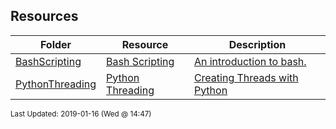 ## Resources
| Folder | Resource | Description|
 | ------------|------------|------------|
 | [BashScripting](https://github.com/rugbyprof/5143-Operating-Systems/tree/master/Resources/BashScripting) | [ Bash Scripting ](https://github.com/rugbyprof/5143-Operating-Systems/tree/master/Resources/BashScripting) | [ An introduction to bash.](https://github.com/rugbyprof/5143-Operating-Systems/tree/master/Resources/BashScripting) | [BashScripting](https://github.com/rugbyprof/5143-Operating-Systems/tree/master/Resources/BashScripting) | [ Introduction](https://github.com/rugbyprof/5143-Operating-Systems/tree/master/Resources/BashScripting) | [BashScripting](https://github.com/rugbyprof/5143-Operating-Systems/tree/master/Resources/BashScripting) | [ How do you run a script?](https://github.com/rugbyprof/5143-Operating-Systems/tree/master/Resources/BashScripting) | [BashScripting](https://github.com/rugbyprof/5143-Operating-Systems/tree/master/Resources/BashScripting) | [~$ chmod 755 myscript.sh  Sets executable for Owner, Group, and All (as well as readable by all and writable by the owner)](https://github.com/rugbyprof/5143-Operating-Systems/tree/master/Resources/BashScripting) | [BashScripting](https://github.com/rugbyprof/5143-Operating-Systems/tree/master/Resources/BashScripting) | [~$ chmod u+x myscript.sh  Sets executable for owner](https://github.com/rugbyprof/5143-Operating-Systems/tree/master/Resources/BashScripting) | [BashScripting](https://github.com/rugbyprof/5143-Operating-Systems/tree/master/Resources/BashScripting) | [~$ chmod a+x myscript.sh  Sets executable for all](https://github.com/rugbyprof/5143-Operating-Systems/tree/master/Resources/BashScripting) | [BashScripting](https://github.com/rugbyprof/5143-Operating-Systems/tree/master/Resources/BashScripting) | [ Output: ./myscript.sh: Permission denied](https://github.com/rugbyprof/5143-Operating-Systems/tree/master/Resources/BashScripting) | [BashScripting](https://github.com/rugbyprof/5143-Operating-Systems/tree/master/Resources/BashScripting) | [Output: ](https://github.com/rugbyprof/5143-Operating-Systems/tree/master/Resources/BashScripting) | [rw](https://github.com/rugbyprof/5143-Operating-Systems/tree/master/Resources/BashScripting) | [r](https://github.com/rugbyprof/5143-Operating-Systems/tree/master/Resources/BashScripting) | [](https://github.com/rugbyprof/5143-Operating-Systems/tree/master/Resources/BashScripting) | [r](https://github.com/rugbyprof/5143-Operating-Systems/tree/master/Resources/BashScripting) | [](https://github.com/rugbyprof/5143-Operating-Systems/tree/master/Resources/BashScripting) | [ 18 owner group 4096 Feb 17 09:12 myscript.sh](https://github.com/rugbyprof/5143-Operating-Systems/tree/master/Resources/BashScripting) | [BashScripting](https://github.com/rugbyprof/5143-Operating-Systems/tree/master/Resources/BashScripting) | [ Output: ](https://github.com/rugbyprof/5143-Operating-Systems/tree/master/Resources/BashScripting) | [rwxr](https://github.com/rugbyprof/5143-Operating-Systems/tree/master/Resources/BashScripting) | [xr](https://github.com/rugbyprof/5143-Operating-Systems/tree/master/Resources/BashScripting) | [x 18 owner group 4096 Feb 17 09:12 myscript.sh](https://github.com/rugbyprof/5143-Operating-Systems/tree/master/Resources/BashScripting) | [BashScripting](https://github.com/rugbyprof/5143-Operating-Systems/tree/master/Resources/BashScripting) | [ Output: Hello World!](https://github.com/rugbyprof/5143-Operating-Systems/tree/master/Resources/BashScripting) | [BashScripting](https://github.com/rugbyprof/5143-Operating-Systems/tree/master/Resources/BashScripting) | [ Example myscript.sh](https://github.com/rugbyprof/5143-Operating-Systems/tree/master/Resources/BashScripting) | [BashScripting](https://github.com/rugbyprof/5143-Operating-Systems/tree/master/Resources/BashScripting) | [!/bin/bash](https://github.com/rugbyprof/5143-Operating-Systems/tree/master/Resources/BashScripting) | [BashScripting](https://github.com/rugbyprof/5143-Operating-Systems/tree/master/Resources/BashScripting) | [ A sample Bash script](https://github.com/rugbyprof/5143-Operating-Systems/tree/master/Resources/BashScripting) | [BashScripting](https://github.com/rugbyprof/5143-Operating-Systems/tree/master/Resources/BashScripting) | [](https://github.com/rugbyprof/5143-Operating-Systems/tree/master/Resources/BashScripting) | [ **Line 2** ](https://github.com/rugbyprof/5143-Operating-Systems/tree/master/Resources/BashScripting) | [ This is a comment. Anything after  is not executed. It is for our reference only.](https://github.com/rugbyprof/5143-Operating-Systems/tree/master/Resources/BashScripting) | [BashScripting](https://github.com/rugbyprof/5143-Operating-Systems/tree/master/Resources/BashScripting) | [ Why the ./](https://github.com/rugbyprof/5143-Operating-Systems/tree/master/Resources/BashScripting) | [BashScripting](https://github.com/rugbyprof/5143-Operating-Systems/tree/master/Resources/BashScripting) | [ The Shebang (!)](https://github.com/rugbyprof/5143-Operating-Systems/tree/master/Resources/BashScripting) | [BashScripting](https://github.com/rugbyprof/5143-Operating-Systems/tree/master/Resources/BashScripting) | [**\!/bin/bash**](https://github.com/rugbyprof/5143-Operating-Systems/tree/master/Resources/BashScripting) | [BashScripting](https://github.com/rugbyprof/5143-Operating-Systems/tree/master/Resources/BashScripting) | [This is the first line of the script above. The hash exclamation mark ( ! ) character sequence is referred to as the Shebang. Following it is the path to the interpreter (or program) that should be used to run (or interpret) the rest of the lines in the text file. (For Bash scripts it will be the path to Bash, but there are many other types of scripts and they each have their own interpreter.)](https://github.com/rugbyprof/5143-Operating-Systems/tree/master/Resources/BashScripting) | [BashScripting](https://github.com/rugbyprof/5143-Operating-Systems/tree/master/Resources/BashScripting) | [Formatting is important here. The shebang must be on the very first line of the file (line 2 won't do, even if the first line is blank). There must also be no spaces before the `` or between the `!` and the path to the interpreter.](https://github.com/rugbyprof/5143-Operating-Systems/tree/master/Resources/BashScripting) | [BashScripting](https://github.com/rugbyprof/5143-Operating-Systems/tree/master/Resources/BashScripting) | [ Formatting](https://github.com/rugbyprof/5143-Operating-Systems/tree/master/Resources/BashScripting) | [BashScripting](https://github.com/rugbyprof/5143-Operating-Systems/tree/master/Resources/BashScripting) | [ Bash Scripting: Variables](https://github.com/rugbyprof/5143-Operating-Systems/tree/master/Resources/BashScripting) | [BashScripting](https://github.com/rugbyprof/5143-Operating-Systems/tree/master/Resources/BashScripting) | [ Introduction](https://github.com/rugbyprof/5143-Operating-Systems/tree/master/Resources/BashScripting) | [BashScripting](https://github.com/rugbyprof/5143-Operating-Systems/tree/master/Resources/BashScripting) | [ Command line arguments](https://github.com/rugbyprof/5143-Operating-Systems/tree/master/Resources/BashScripting) | [BashScripting](https://github.com/rugbyprof/5143-Operating-Systems/tree/master/Resources/BashScripting) | [!/bin/bash](https://github.com/rugbyprof/5143-Operating-Systems/tree/master/Resources/BashScripting) | [BashScripting](https://github.com/rugbyprof/5143-Operating-Systems/tree/master/Resources/BashScripting) | [ A simple copy script](https://github.com/rugbyprof/5143-Operating-Systems/tree/master/Resources/BashScripting) | [BashScripting](https://github.com/rugbyprof/5143-Operating-Systems/tree/master/Resources/BashScripting) | [ Let's verify the copy worked](https://github.com/rugbyprof/5143-Operating-Systems/tree/master/Resources/BashScripting) | [BashScripting](https://github.com/rugbyprof/5143-Operating-Systems/tree/master/Resources/BashScripting) | [ Other Special Variables](https://github.com/rugbyprof/5143-Operating-Systems/tree/master/Resources/BashScripting) | [BashScripting](https://github.com/rugbyprof/5143-Operating-Systems/tree/master/Resources/BashScripting) | [|**$** | How many arguments were passed to the Bash script. |](https://github.com/rugbyprof/5143-Operating-Systems/tree/master/Resources/BashScripting) | [BashScripting](https://github.com/rugbyprof/5143-Operating-Systems/tree/master/Resources/BashScripting) | [ Setting Our Own Variables](https://github.com/rugbyprof/5143-Operating-Systems/tree/master/Resources/BashScripting) | [BashScripting](https://github.com/rugbyprof/5143-Operating-Systems/tree/master/Resources/BashScripting) | [!/bin/bash](https://github.com/rugbyprof/5143-Operating-Systems/tree/master/Resources/BashScripting) | [BashScripting](https://github.com/rugbyprof/5143-Operating-Systems/tree/master/Resources/BashScripting) | [ A simple variable example](https://github.com/rugbyprof/5143-Operating-Systems/tree/master/Resources/BashScripting) | [BashScripting](https://github.com/rugbyprof/5143-Operating-Systems/tree/master/Resources/BashScripting) | [cmd1](https://github.com/rugbyprof/5143-Operating-Systems/tree/master/Resources/BashScripting) | [BashScripting](https://github.com/rugbyprof/5143-Operating-Systems/tree/master/Resources/BashScripting) | [ Quotes](https://github.com/rugbyprof/5143-Operating-Systems/tree/master/Resources/BashScripting) | [BashScripting](https://github.com/rugbyprof/5143-Operating-Systems/tree/master/Resources/BashScripting) | [ Command Substitution](https://github.com/rugbyprof/5143-Operating-Systems/tree/master/Resources/BashScripting) | [BashScripting](https://github.com/rugbyprof/5143-Operating-Systems/tree/master/Resources/BashScripting) | [ Exporting Variables](https://github.com/rugbyprof/5143-Operating-Systems/tree/master/Resources/BashScripting) | [BashScripting](https://github.com/rugbyprof/5143-Operating-Systems/tree/master/Resources/BashScripting) | [!/bin/bash](https://github.com/rugbyprof/5143-Operating-Systems/tree/master/Resources/BashScripting) | [BashScripting](https://github.com/rugbyprof/5143-Operating-Systems/tree/master/Resources/BashScripting) | [ demonstrate variable scope 1.](https://github.com/rugbyprof/5143-Operating-Systems/tree/master/Resources/BashScripting) | [BashScripting](https://github.com/rugbyprof/5143-Operating-Systems/tree/master/Resources/BashScripting) | [ Let's verify their current value](https://github.com/rugbyprof/5143-Operating-Systems/tree/master/Resources/BashScripting) | [BashScripting](https://github.com/rugbyprof/5143-Operating-Systems/tree/master/Resources/BashScripting) | [ Let's see what they are now](https://github.com/rugbyprof/5143-Operating-Systems/tree/master/Resources/BashScripting) | [BashScripting](https://github.com/rugbyprof/5143-Operating-Systems/tree/master/Resources/BashScripting) | [!/bin/bash](https://github.com/rugbyprof/5143-Operating-Systems/tree/master/Resources/BashScripting) | [BashScripting](https://github.com/rugbyprof/5143-Operating-Systems/tree/master/Resources/BashScripting) | [ demonstrate variable scope 2](https://github.com/rugbyprof/5143-Operating-Systems/tree/master/Resources/BashScripting) | [BashScripting](https://github.com/rugbyprof/5143-Operating-Systems/tree/master/Resources/BashScripting) | [ Let's verify their current value](https://github.com/rugbyprof/5143-Operating-Systems/tree/master/Resources/BashScripting) | [BashScripting](https://github.com/rugbyprof/5143-Operating-Systems/tree/master/Resources/BashScripting) | [ Let's change their values](https://github.com/rugbyprof/5143-Operating-Systems/tree/master/Resources/BashScripting) | [BashScripting](https://github.com/rugbyprof/5143-Operating-Systems/tree/master/Resources/BashScripting) | [ Summary](https://github.com/rugbyprof/5143-Operating-Systems/tree/master/Resources/BashScripting) | [BashScripting](https://github.com/rugbyprof/5143-Operating-Systems/tree/master/Resources/BashScripting) | [ Bash Scripting: Input](https://github.com/rugbyprof/5143-Operating-Systems/tree/master/Resources/BashScripting) | [BashScripting](https://github.com/rugbyprof/5143-Operating-Systems/tree/master/Resources/BashScripting) | [ Introduction](https://github.com/rugbyprof/5143-Operating-Systems/tree/master/Resources/BashScripting) | [BashScripting](https://github.com/rugbyprof/5143-Operating-Systems/tree/master/Resources/BashScripting) | [ Ask the User for Input](https://github.com/rugbyprof/5143-Operating-Systems/tree/master/Resources/BashScripting) | [BashScripting](https://github.com/rugbyprof/5143-Operating-Systems/tree/master/Resources/BashScripting) | [!/bin/bash](https://github.com/rugbyprof/5143-Operating-Systems/tree/master/Resources/BashScripting) | [BashScripting](https://github.com/rugbyprof/5143-Operating-Systems/tree/master/Resources/BashScripting) | [ Ask the user for their name](https://github.com/rugbyprof/5143-Operating-Systems/tree/master/Resources/BashScripting) | [BashScripting](https://github.com/rugbyprof/5143-Operating-Systems/tree/master/Resources/BashScripting) | [ More with Read](https://github.com/rugbyprof/5143-Operating-Systems/tree/master/Resources/BashScripting) | [BashScripting](https://github.com/rugbyprof/5143-Operating-Systems/tree/master/Resources/BashScripting) | [!/bin/bash](https://github.com/rugbyprof/5143-Operating-Systems/tree/master/Resources/BashScripting) | [BashScripting](https://github.com/rugbyprof/5143-Operating-Systems/tree/master/Resources/BashScripting) | [ Ask the user for login details](https://github.com/rugbyprof/5143-Operating-Systems/tree/master/Resources/BashScripting) | [BashScripting](https://github.com/rugbyprof/5143-Operating-Systems/tree/master/Resources/BashScripting) | [ More variables](https://github.com/rugbyprof/5143-Operating-Systems/tree/master/Resources/BashScripting) | [BashScripting](https://github.com/rugbyprof/5143-Operating-Systems/tree/master/Resources/BashScripting) | [!/bin/bash](https://github.com/rugbyprof/5143-Operating-Systems/tree/master/Resources/BashScripting) | [BashScripting](https://github.com/rugbyprof/5143-Operating-Systems/tree/master/Resources/BashScripting) | [ Demonstrate how read actually works](https://github.com/rugbyprof/5143-Operating-Systems/tree/master/Resources/BashScripting) | [BashScripting](https://github.com/rugbyprof/5143-Operating-Systems/tree/master/Resources/BashScripting) | [ Reading from STDIN](https://github.com/rugbyprof/5143-Operating-Systems/tree/master/Resources/BashScripting) | [BashScripting](https://github.com/rugbyprof/5143-Operating-Systems/tree/master/Resources/BashScripting) | [!/bin/bash](https://github.com/rugbyprof/5143-Operating-Systems/tree/master/Resources/BashScripting) | [BashScripting](https://github.com/rugbyprof/5143-Operating-Systems/tree/master/Resources/BashScripting) | [ A basic summary of my sales report](https://github.com/rugbyprof/5143-Operating-Systems/tree/master/Resources/BashScripting) | [BashScripting](https://github.com/rugbyprof/5143-Operating-Systems/tree/master/Resources/BashScripting) | [ So which should I use?](https://github.com/rugbyprof/5143-Operating-Systems/tree/master/Resources/BashScripting) | [BashScripting](https://github.com/rugbyprof/5143-Operating-Systems/tree/master/Resources/BashScripting) | [ Summary](https://github.com/rugbyprof/5143-Operating-Systems/tree/master/Resources/BashScripting) | [BashScripting](https://github.com/rugbyprof/5143-Operating-Systems/tree/master/Resources/BashScripting) | [ Bash Scripting: Arithmetic](https://github.com/rugbyprof/5143-Operating-Systems/tree/master/Resources/BashScripting) | [BashScripting](https://github.com/rugbyprof/5143-Operating-Systems/tree/master/Resources/BashScripting) | [ Introduction](https://github.com/rugbyprof/5143-Operating-Systems/tree/master/Resources/BashScripting) | [BashScripting](https://github.com/rugbyprof/5143-Operating-Systems/tree/master/Resources/BashScripting) | [ Let](https://github.com/rugbyprof/5143-Operating-Systems/tree/master/Resources/BashScripting) | [BashScripting](https://github.com/rugbyprof/5143-Operating-Systems/tree/master/Resources/BashScripting) | [!/bin/bash](https://github.com/rugbyprof/5143-Operating-Systems/tree/master/Resources/BashScripting) | [BashScripting](https://github.com/rugbyprof/5143-Operating-Systems/tree/master/Resources/BashScripting) | [ Basic arithmetic using let](https://github.com/rugbyprof/5143-Operating-Systems/tree/master/Resources/BashScripting) | [BashScripting](https://github.com/rugbyprof/5143-Operating-Systems/tree/master/Resources/BashScripting) | [echo $a  9](https://github.com/rugbyprof/5143-Operating-Systems/tree/master/Resources/BashScripting) | [BashScripting](https://github.com/rugbyprof/5143-Operating-Systems/tree/master/Resources/BashScripting) | [echo $a  9](https://github.com/rugbyprof/5143-Operating-Systems/tree/master/Resources/BashScripting) | [BashScripting](https://github.com/rugbyprof/5143-Operating-Systems/tree/master/Resources/BashScripting) | [echo $a  10](https://github.com/rugbyprof/5143-Operating-Systems/tree/master/Resources/BashScripting) | [BashScripting](https://github.com/rugbyprof/5143-Operating-Systems/tree/master/Resources/BashScripting) | [echo $a  20](https://github.com/rugbyprof/5143-Operating-Systems/tree/master/Resources/BashScripting) | [BashScripting](https://github.com/rugbyprof/5143-Operating-Systems/tree/master/Resources/BashScripting) | [echo $a  30 + first command line argument](https://github.com/rugbyprof/5143-Operating-Systems/tree/master/Resources/BashScripting) | [BashScripting](https://github.com/rugbyprof/5143-Operating-Systems/tree/master/Resources/BashScripting) | [ Expr](https://github.com/rugbyprof/5143-Operating-Systems/tree/master/Resources/BashScripting) | [BashScripting](https://github.com/rugbyprof/5143-Operating-Systems/tree/master/Resources/BashScripting) | [!/bin/bash](https://github.com/rugbyprof/5143-Operating-Systems/tree/master/Resources/BashScripting) | [BashScripting](https://github.com/rugbyprof/5143-Operating-Systems/tree/master/Resources/BashScripting) | [ Basic arithmetic using expr](https://github.com/rugbyprof/5143-Operating-Systems/tree/master/Resources/BashScripting) | [BashScripting](https://github.com/rugbyprof/5143-Operating-Systems/tree/master/Resources/BashScripting) | [echo $a  7](https://github.com/rugbyprof/5143-Operating-Systems/tree/master/Resources/BashScripting) | [BashScripting](https://github.com/rugbyprof/5143-Operating-Systems/tree/master/Resources/BashScripting) | [ Double Parentheses](https://github.com/rugbyprof/5143-Operating-Systems/tree/master/Resources/BashScripting) | [BashScripting](https://github.com/rugbyprof/5143-Operating-Systems/tree/master/Resources/BashScripting) | [!/bin/bash](https://github.com/rugbyprof/5143-Operating-Systems/tree/master/Resources/BashScripting) | [BashScripting](https://github.com/rugbyprof/5143-Operating-Systems/tree/master/Resources/BashScripting) | [ Basic arithmetic using double parentheses](https://github.com/rugbyprof/5143-Operating-Systems/tree/master/Resources/BashScripting) | [BashScripting](https://github.com/rugbyprof/5143-Operating-Systems/tree/master/Resources/BashScripting) | [echo $a  9](https://github.com/rugbyprof/5143-Operating-Systems/tree/master/Resources/BashScripting) | [BashScripting](https://github.com/rugbyprof/5143-Operating-Systems/tree/master/Resources/BashScripting) | [echo $a  8](https://github.com/rugbyprof/5143-Operating-Systems/tree/master/Resources/BashScripting) | [BashScripting](https://github.com/rugbyprof/5143-Operating-Systems/tree/master/Resources/BashScripting) | [echo $b  11](https://github.com/rugbyprof/5143-Operating-Systems/tree/master/Resources/BashScripting) | [BashScripting](https://github.com/rugbyprof/5143-Operating-Systems/tree/master/Resources/BashScripting) | [echo $b  12](https://github.com/rugbyprof/5143-Operating-Systems/tree/master/Resources/BashScripting) | [BashScripting](https://github.com/rugbyprof/5143-Operating-Systems/tree/master/Resources/BashScripting) | [echo $b  13](https://github.com/rugbyprof/5143-Operating-Systems/tree/master/Resources/BashScripting) | [BashScripting](https://github.com/rugbyprof/5143-Operating-Systems/tree/master/Resources/BashScripting) | [echo $b  16](https://github.com/rugbyprof/5143-Operating-Systems/tree/master/Resources/BashScripting) | [BashScripting](https://github.com/rugbyprof/5143-Operating-Systems/tree/master/Resources/BashScripting) | [echo $a  20](https://github.com/rugbyprof/5143-Operating-Systems/tree/master/Resources/BashScripting) | [BashScripting](https://github.com/rugbyprof/5143-Operating-Systems/tree/master/Resources/BashScripting) | [ Length of a Variable](https://github.com/rugbyprof/5143-Operating-Systems/tree/master/Resources/BashScripting) | [BashScripting](https://github.com/rugbyprof/5143-Operating-Systems/tree/master/Resources/BashScripting) | [](https://github.com/rugbyprof/5143-Operating-Systems/tree/master/Resources/BashScripting) | [ `${variable}`](https://github.com/rugbyprof/5143-Operating-Systems/tree/master/Resources/BashScripting) | [BashScripting](https://github.com/rugbyprof/5143-Operating-Systems/tree/master/Resources/BashScripting) | [!/bin/bash](https://github.com/rugbyprof/5143-Operating-Systems/tree/master/Resources/BashScripting) | [BashScripting](https://github.com/rugbyprof/5143-Operating-Systems/tree/master/Resources/BashScripting) | [ Show the length of a variable.](https://github.com/rugbyprof/5143-Operating-Systems/tree/master/Resources/BashScripting) | [BashScripting](https://github.com/rugbyprof/5143-Operating-Systems/tree/master/Resources/BashScripting) | [echo ${a}  11](https://github.com/rugbyprof/5143-Operating-Systems/tree/master/Resources/BashScripting) | [BashScripting](https://github.com/rugbyprof/5143-Operating-Systems/tree/master/Resources/BashScripting) | [echo ${b}  4](https://github.com/rugbyprof/5143-Operating-Systems/tree/master/Resources/BashScripting) | [BashScripting](https://github.com/rugbyprof/5143-Operating-Systems/tree/master/Resources/BashScripting) | [ Summary](https://github.com/rugbyprof/5143-Operating-Systems/tree/master/Resources/BashScripting) | [BashScripting](https://github.com/rugbyprof/5143-Operating-Systems/tree/master/Resources/BashScripting) | [](https://github.com/rugbyprof/5143-Operating-Systems/tree/master/Resources/BashScripting) | [ `${var}`: Return the length of the variable var.](https://github.com/rugbyprof/5143-Operating-Systems/tree/master/Resources/BashScripting) | [BashScripting](https://github.com/rugbyprof/5143-Operating-Systems/tree/master/Resources/BashScripting) | [ Bash Scripting: If Statements](https://github.com/rugbyprof/5143-Operating-Systems/tree/master/Resources/BashScripting) | [BashScripting](https://github.com/rugbyprof/5143-Operating-Systems/tree/master/Resources/BashScripting) | [ Introduction](https://github.com/rugbyprof/5143-Operating-Systems/tree/master/Resources/BashScripting) | [BashScripting](https://github.com/rugbyprof/5143-Operating-Systems/tree/master/Resources/BashScripting) | [ Basic If Statements](https://github.com/rugbyprof/5143-Operating-Systems/tree/master/Resources/BashScripting) | [BashScripting](https://github.com/rugbyprof/5143-Operating-Systems/tree/master/Resources/BashScripting) | [!/bin/bash](https://github.com/rugbyprof/5143-Operating-Systems/tree/master/Resources/BashScripting) | [BashScripting](https://github.com/rugbyprof/5143-Operating-Systems/tree/master/Resources/BashScripting) | [ Basic if statement](https://github.com/rugbyprof/5143-Operating-Systems/tree/master/Resources/BashScripting) | [BashScripting](https://github.com/rugbyprof/5143-Operating-Systems/tree/master/Resources/BashScripting) | [ Test](https://github.com/rugbyprof/5143-Operating-Systems/tree/master/Resources/BashScripting) | [BashScripting](https://github.com/rugbyprof/5143-Operating-Systems/tree/master/Resources/BashScripting) | [ Indenting](https://github.com/rugbyprof/5143-Operating-Systems/tree/master/Resources/BashScripting) | [BashScripting](https://github.com/rugbyprof/5143-Operating-Systems/tree/master/Resources/BashScripting) | [ Nested If statements](https://github.com/rugbyprof/5143-Operating-Systems/tree/master/Resources/BashScripting) | [BashScripting](https://github.com/rugbyprof/5143-Operating-Systems/tree/master/Resources/BashScripting) | [!/bin/bash](https://github.com/rugbyprof/5143-Operating-Systems/tree/master/Resources/BashScripting) | [BashScripting](https://github.com/rugbyprof/5143-Operating-Systems/tree/master/Resources/BashScripting) | [ Nested if statements](https://github.com/rugbyprof/5143-Operating-Systems/tree/master/Resources/BashScripting) | [BashScripting](https://github.com/rugbyprof/5143-Operating-Systems/tree/master/Resources/BashScripting) | [ If Else](https://github.com/rugbyprof/5143-Operating-Systems/tree/master/Resources/BashScripting) | [BashScripting](https://github.com/rugbyprof/5143-Operating-Systems/tree/master/Resources/BashScripting) | [!/bin/bash](https://github.com/rugbyprof/5143-Operating-Systems/tree/master/Resources/BashScripting) | [BashScripting](https://github.com/rugbyprof/5143-Operating-Systems/tree/master/Resources/BashScripting) | [ else example](https://github.com/rugbyprof/5143-Operating-Systems/tree/master/Resources/BashScripting) | [BashScripting](https://github.com/rugbyprof/5143-Operating-Systems/tree/master/Resources/BashScripting) | [if [ $ ](https://github.com/rugbyprof/5143-Operating-Systems/tree/master/Resources/BashScripting) | [eq 1 ]](https://github.com/rugbyprof/5143-Operating-Systems/tree/master/Resources/BashScripting) | [BashScripting](https://github.com/rugbyprof/5143-Operating-Systems/tree/master/Resources/BashScripting) | [ If Elif Else](https://github.com/rugbyprof/5143-Operating-Systems/tree/master/Resources/BashScripting) | [BashScripting](https://github.com/rugbyprof/5143-Operating-Systems/tree/master/Resources/BashScripting) | [!/bin/bash](https://github.com/rugbyprof/5143-Operating-Systems/tree/master/Resources/BashScripting) | [BashScripting](https://github.com/rugbyprof/5143-Operating-Systems/tree/master/Resources/BashScripting) | [ elif statements](https://github.com/rugbyprof/5143-Operating-Systems/tree/master/Resources/BashScripting) | [BashScripting](https://github.com/rugbyprof/5143-Operating-Systems/tree/master/Resources/BashScripting) | [ Boolean Operations](https://github.com/rugbyprof/5143-Operating-Systems/tree/master/Resources/BashScripting) | [BashScripting](https://github.com/rugbyprof/5143-Operating-Systems/tree/master/Resources/BashScripting) | [!/bin/bash](https://github.com/rugbyprof/5143-Operating-Systems/tree/master/Resources/BashScripting) | [BashScripting](https://github.com/rugbyprof/5143-Operating-Systems/tree/master/Resources/BashScripting) | [ and example](https://github.com/rugbyprof/5143-Operating-Systems/tree/master/Resources/BashScripting) | [BashScripting](https://github.com/rugbyprof/5143-Operating-Systems/tree/master/Resources/BashScripting) | [!/bin/bash](https://github.com/rugbyprof/5143-Operating-Systems/tree/master/Resources/BashScripting) | [BashScripting](https://github.com/rugbyprof/5143-Operating-Systems/tree/master/Resources/BashScripting) | [ or example](https://github.com/rugbyprof/5143-Operating-Systems/tree/master/Resources/BashScripting) | [BashScripting](https://github.com/rugbyprof/5143-Operating-Systems/tree/master/Resources/BashScripting) | [ Case Statements](https://github.com/rugbyprof/5143-Operating-Systems/tree/master/Resources/BashScripting) | [BashScripting](https://github.com/rugbyprof/5143-Operating-Systems/tree/master/Resources/BashScripting) | [!/bin/bash](https://github.com/rugbyprof/5143-Operating-Systems/tree/master/Resources/BashScripting) | [BashScripting](https://github.com/rugbyprof/5143-Operating-Systems/tree/master/Resources/BashScripting) | [ case example](https://github.com/rugbyprof/5143-Operating-Systems/tree/master/Resources/BashScripting) | [BashScripting](https://github.com/rugbyprof/5143-Operating-Systems/tree/master/Resources/BashScripting) | [!/bin/bash](https://github.com/rugbyprof/5143-Operating-Systems/tree/master/Resources/BashScripting) | [BashScripting](https://github.com/rugbyprof/5143-Operating-Systems/tree/master/Resources/BashScripting) | [ Print a message about disk useage.](https://github.com/rugbyprof/5143-Operating-Systems/tree/master/Resources/BashScripting) | [BashScripting](https://github.com/rugbyprof/5143-Operating-Systems/tree/master/Resources/BashScripting) | [ Summary](https://github.com/rugbyprof/5143-Operating-Systems/tree/master/Resources/BashScripting) | [BashScripting](https://github.com/rugbyprof/5143-Operating-Systems/tree/master/Resources/BashScripting) | [ Bash Scripting: Loops](https://github.com/rugbyprof/5143-Operating-Systems/tree/master/Resources/BashScripting) | [BashScripting](https://github.com/rugbyprof/5143-Operating-Systems/tree/master/Resources/BashScripting) | [ Introduction](https://github.com/rugbyprof/5143-Operating-Systems/tree/master/Resources/BashScripting) | [BashScripting](https://github.com/rugbyprof/5143-Operating-Systems/tree/master/Resources/BashScripting) | [ While Loops](https://github.com/rugbyprof/5143-Operating-Systems/tree/master/Resources/BashScripting) | [BashScripting](https://github.com/rugbyprof/5143-Operating-Systems/tree/master/Resources/BashScripting) | [!/bin/bash](https://github.com/rugbyprof/5143-Operating-Systems/tree/master/Resources/BashScripting) | [BashScripting](https://github.com/rugbyprof/5143-Operating-Systems/tree/master/Resources/BashScripting) | [ Basic while loop](https://github.com/rugbyprof/5143-Operating-Systems/tree/master/Resources/BashScripting) | [BashScripting](https://github.com/rugbyprof/5143-Operating-Systems/tree/master/Resources/BashScripting) | [ Until Loops](https://github.com/rugbyprof/5143-Operating-Systems/tree/master/Resources/BashScripting) | [BashScripting](https://github.com/rugbyprof/5143-Operating-Systems/tree/master/Resources/BashScripting) | [!/bin/bash](https://github.com/rugbyprof/5143-Operating-Systems/tree/master/Resources/BashScripting) | [BashScripting](https://github.com/rugbyprof/5143-Operating-Systems/tree/master/Resources/BashScripting) | [ Basic until loop](https://github.com/rugbyprof/5143-Operating-Systems/tree/master/Resources/BashScripting) | [BashScripting](https://github.com/rugbyprof/5143-Operating-Systems/tree/master/Resources/BashScripting) | [ For Loops](https://github.com/rugbyprof/5143-Operating-Systems/tree/master/Resources/BashScripting) | [BashScripting](https://github.com/rugbyprof/5143-Operating-Systems/tree/master/Resources/BashScripting) | [!/bin/bash](https://github.com/rugbyprof/5143-Operating-Systems/tree/master/Resources/BashScripting) | [BashScripting](https://github.com/rugbyprof/5143-Operating-Systems/tree/master/Resources/BashScripting) | [ Basic for loop](https://github.com/rugbyprof/5143-Operating-Systems/tree/master/Resources/BashScripting) | [BashScripting](https://github.com/rugbyprof/5143-Operating-Systems/tree/master/Resources/BashScripting) | [ Ranges](https://github.com/rugbyprof/5143-Operating-Systems/tree/master/Resources/BashScripting) | [BashScripting](https://github.com/rugbyprof/5143-Operating-Systems/tree/master/Resources/BashScripting) | [!/bin/bash](https://github.com/rugbyprof/5143-Operating-Systems/tree/master/Resources/BashScripting) | [BashScripting](https://github.com/rugbyprof/5143-Operating-Systems/tree/master/Resources/BashScripting) | [ Basic range in for loop](https://github.com/rugbyprof/5143-Operating-Systems/tree/master/Resources/BashScripting) | [BashScripting](https://github.com/rugbyprof/5143-Operating-Systems/tree/master/Resources/BashScripting) | [!/bin/bash](https://github.com/rugbyprof/5143-Operating-Systems/tree/master/Resources/BashScripting) | [BashScripting](https://github.com/rugbyprof/5143-Operating-Systems/tree/master/Resources/BashScripting) | [ Basic range with steps for loop](https://github.com/rugbyprof/5143-Operating-Systems/tree/master/Resources/BashScripting) | [BashScripting](https://github.com/rugbyprof/5143-Operating-Systems/tree/master/Resources/BashScripting) | [!/bin/bash](https://github.com/rugbyprof/5143-Operating-Systems/tree/master/Resources/BashScripting) | [BashScripting](https://github.com/rugbyprof/5143-Operating-Systems/tree/master/Resources/BashScripting) | [ Make a php copy of any html files](https://github.com/rugbyprof/5143-Operating-Systems/tree/master/Resources/BashScripting) | [BashScripting](https://github.com/rugbyprof/5143-Operating-Systems/tree/master/Resources/BashScripting) | [ Controlling Loops: Break and Continue](https://github.com/rugbyprof/5143-Operating-Systems/tree/master/Resources/BashScripting) | [BashScripting](https://github.com/rugbyprof/5143-Operating-Systems/tree/master/Resources/BashScripting) | [ Break](https://github.com/rugbyprof/5143-Operating-Systems/tree/master/Resources/BashScripting) | [BashScripting](https://github.com/rugbyprof/5143-Operating-Systems/tree/master/Resources/BashScripting) | [!/bin/bash](https://github.com/rugbyprof/5143-Operating-Systems/tree/master/Resources/BashScripting) | [BashScripting](https://github.com/rugbyprof/5143-Operating-Systems/tree/master/Resources/BashScripting) | [ Make a backup set of files](https://github.com/rugbyprof/5143-Operating-Systems/tree/master/Resources/BashScripting) | [BashScripting](https://github.com/rugbyprof/5143-Operating-Systems/tree/master/Resources/BashScripting) | [ Continue](https://github.com/rugbyprof/5143-Operating-Systems/tree/master/Resources/BashScripting) | [BashScripting](https://github.com/rugbyprof/5143-Operating-Systems/tree/master/Resources/BashScripting) | [!/bin/bash](https://github.com/rugbyprof/5143-Operating-Systems/tree/master/Resources/BashScripting) | [BashScripting](https://github.com/rugbyprof/5143-Operating-Systems/tree/master/Resources/BashScripting) | [ Make a backup set of files](https://github.com/rugbyprof/5143-Operating-Systems/tree/master/Resources/BashScripting) | [BashScripting](https://github.com/rugbyprof/5143-Operating-Systems/tree/master/Resources/BashScripting) | [ Select](https://github.com/rugbyprof/5143-Operating-Systems/tree/master/Resources/BashScripting) | [BashScripting](https://github.com/rugbyprof/5143-Operating-Systems/tree/master/Resources/BashScripting) | [!/bin/bash](https://github.com/rugbyprof/5143-Operating-Systems/tree/master/Resources/BashScripting) | [BashScripting](https://github.com/rugbyprof/5143-Operating-Systems/tree/master/Resources/BashScripting) | [ A simple menu system](https://github.com/rugbyprof/5143-Operating-Systems/tree/master/Resources/BashScripting) | [BashScripting](https://github.com/rugbyprof/5143-Operating-Systems/tree/master/Resources/BashScripting) | [](https://github.com/rugbyprof/5143-Operating-Systems/tree/master/Resources/BashScripting) | [ **Line 6** ](https://github.com/rugbyprof/5143-Operating-Systems/tree/master/Resources/BashScripting) | [ Change the value of the system variable PS3 so that the prompt is set to something a little more descriptive. (By default it is ?)](https://github.com/rugbyprof/5143-Operating-Systems/tree/master/Resources/BashScripting) | [BashScripting](https://github.com/rugbyprof/5143-Operating-Systems/tree/master/Resources/BashScripting) | [ Summary](https://github.com/rugbyprof/5143-Operating-Systems/tree/master/Resources/BashScripting) | [N/A](https://github.com/rugbyprof/5143-Operating-Systems/tree/master/Resources/BashScripting) |
 | [PythonThreading](https://github.com/rugbyprof/5143-Operating-Systems/tree/master/Resources/PythonThreading) | [ Python Threading ](https://github.com/rugbyprof/5143-Operating-Systems/tree/master/Resources/PythonThreading) | [ Creating Threads with Python](https://github.com/rugbyprof/5143-Operating-Systems/tree/master/Resources/PythonThreading) | [PythonThreading](https://github.com/rugbyprof/5143-Operating-Systems/tree/master/Resources/PythonThreading) | [ The threading module](https://github.com/rugbyprof/5143-Operating-Systems/tree/master/Resources/PythonThreading) | [PythonThreading](https://github.com/rugbyprof/5143-Operating-Systems/tree/master/Resources/PythonThreading) | [ Thread Objects](https://github.com/rugbyprof/5143-Operating-Systems/tree/master/Resources/PythonThreading) | [PythonThreading](https://github.com/rugbyprof/5143-Operating-Systems/tree/master/Resources/PythonThreading) | [ start() & run() methods](https://github.com/rugbyprof/5143-Operating-Systems/tree/master/Resources/PythonThreading) | [PythonThreading](https://github.com/rugbyprof/5143-Operating-Systems/tree/master/Resources/PythonThreading) | [ Passing parameters](https://github.com/rugbyprof/5143-Operating-Systems/tree/master/Resources/PythonThreading) | [PythonThreading](https://github.com/rugbyprof/5143-Operating-Systems/tree/master/Resources/PythonThreading) | [ Identifying threads ](https://github.com/rugbyprof/5143-Operating-Systems/tree/master/Resources/PythonThreading) | [ naming and logging](https://github.com/rugbyprof/5143-Operating-Systems/tree/master/Resources/PythonThreading) | [PythonThreading](https://github.com/rugbyprof/5143-Operating-Systems/tree/master/Resources/PythonThreading) | [ Identifying threads](https://github.com/rugbyprof/5143-Operating-Systems/tree/master/Resources/PythonThreading) | [PythonThreading](https://github.com/rugbyprof/5143-Operating-Systems/tree/master/Resources/PythonThreading) | [t1 = threading.Thread(target=f1)  use default name](https://github.com/rugbyprof/5143-Operating-Systems/tree/master/Resources/PythonThreading) | [PythonThreading](https://github.com/rugbyprof/5143-Operating-Systems/tree/master/Resources/PythonThreading) | [ logging module](https://github.com/rugbyprof/5143-Operating-Systems/tree/master/Resources/PythonThreading) | [PythonThreading](https://github.com/rugbyprof/5143-Operating-Systems/tree/master/Resources/PythonThreading) | [t1 = threading.Thread(target=f1)  use default name](https://github.com/rugbyprof/5143-Operating-Systems/tree/master/Resources/PythonThreading) | [PythonThreading](https://github.com/rugbyprof/5143-Operating-Systems/tree/master/Resources/PythonThreading) | [ Daemon thread & join() method](https://github.com/rugbyprof/5143-Operating-Systems/tree/master/Resources/PythonThreading) | [PythonThreading](https://github.com/rugbyprof/5143-Operating-Systems/tree/master/Resources/PythonThreading) | [ daemon threads](https://github.com/rugbyprof/5143-Operating-Systems/tree/master/Resources/PythonThreading) | [PythonThreading](https://github.com/rugbyprof/5143-Operating-Systems/tree/master/Resources/PythonThreading) | [ join()](https://github.com/rugbyprof/5143-Operating-Systems/tree/master/Resources/PythonThreading) | [PythonThreading](https://github.com/rugbyprof/5143-Operating-Systems/tree/master/Resources/PythonThreading) | [ Active threads & enumerate() method](https://github.com/rugbyprof/5143-Operating-Systems/tree/master/Resources/PythonThreading) | [PythonThreading](https://github.com/rugbyprof/5143-Operating-Systems/tree/master/Resources/PythonThreading) | [ threading.enumerate()](https://github.com/rugbyprof/5143-Operating-Systems/tree/master/Resources/PythonThreading) | [PythonThreading](https://github.com/rugbyprof/5143-Operating-Systems/tree/master/Resources/PythonThreading) | [ Subclassing & overriding run() and __init__() methods](https://github.com/rugbyprof/5143-Operating-Systems/tree/master/Resources/PythonThreading) | [PythonThreading](https://github.com/rugbyprof/5143-Operating-Systems/tree/master/Resources/PythonThreading) | [ run() methods](https://github.com/rugbyprof/5143-Operating-Systems/tree/master/Resources/PythonThreading) | [PythonThreading](https://github.com/rugbyprof/5143-Operating-Systems/tree/master/Resources/PythonThreading) | [ Avoid a refcycle if the thread is running a function with](https://github.com/rugbyprof/5143-Operating-Systems/tree/master/Resources/PythonThreading) | [PythonThreading](https://github.com/rugbyprof/5143-Operating-Systems/tree/master/Resources/PythonThreading) | [ an argument that has a member that points to the thread.](https://github.com/rugbyprof/5143-Operating-Systems/tree/master/Resources/PythonThreading) | [PythonThreading](https://github.com/rugbyprof/5143-Operating-Systems/tree/master/Resources/PythonThreading) | [ Passing args to the customized thread](https://github.com/rugbyprof/5143-Operating-Systems/tree/master/Resources/PythonThreading) | [PythonThreading](https://github.com/rugbyprof/5143-Operating-Systems/tree/master/Resources/PythonThreading) | [ Timer Object](https://github.com/rugbyprof/5143-Operating-Systems/tree/master/Resources/PythonThreading) | [PythonThreading](https://github.com/rugbyprof/5143-Operating-Systems/tree/master/Resources/PythonThreading) | [ Timer with threads](https://github.com/rugbyprof/5143-Operating-Systems/tree/master/Resources/PythonThreading) | [PythonThreading](https://github.com/rugbyprof/5143-Operating-Systems/tree/master/Resources/PythonThreading) | [ Event objects ](https://github.com/rugbyprof/5143-Operating-Systems/tree/master/Resources/PythonThreading) | [ set() & wait() methods](https://github.com/rugbyprof/5143-Operating-Systems/tree/master/Resources/PythonThreading) | [PythonThreading](https://github.com/rugbyprof/5143-Operating-Systems/tree/master/Resources/PythonThreading) | [ Event Objects](https://github.com/rugbyprof/5143-Operating-Systems/tree/master/Resources/PythonThreading) | [PythonThreading](https://github.com/rugbyprof/5143-Operating-Systems/tree/master/Resources/PythonThreading) | [ Lock objects ](https://github.com/rugbyprof/5143-Operating-Systems/tree/master/Resources/PythonThreading) | [ acquire() & release() methods](https://github.com/rugbyprof/5143-Operating-Systems/tree/master/Resources/PythonThreading) | [PythonThreading](https://github.com/rugbyprof/5143-Operating-Systems/tree/master/Resources/PythonThreading) | [ Lock Objects](https://github.com/rugbyprof/5143-Operating-Systems/tree/master/Resources/PythonThreading) | [PythonThreading](https://github.com/rugbyprof/5143-Operating-Systems/tree/master/Resources/PythonThreading) | [logging.debug('Try %d : Acquired',  num_tries)](https://github.com/rugbyprof/5143-Operating-Systems/tree/master/Resources/PythonThreading) | [PythonThreading](https://github.com/rugbyprof/5143-Operating-Systems/tree/master/Resources/PythonThreading) | [logging.debug('Try %d : Not acquired', num_tries)](https://github.com/rugbyprof/5143-Operating-Systems/tree/master/Resources/PythonThreading) | [PythonThreading](https://github.com/rugbyprof/5143-Operating-Systems/tree/master/Resources/PythonThreading) | [(Worker   ) Try 1 : Not acquired](https://github.com/rugbyprof/5143-Operating-Systems/tree/master/Resources/PythonThreading) | [PythonThreading](https://github.com/rugbyprof/5143-Operating-Systems/tree/master/Resources/PythonThreading) | [(Worker   ) Try 2 : Acquired](https://github.com/rugbyprof/5143-Operating-Systems/tree/master/Resources/PythonThreading) | [PythonThreading](https://github.com/rugbyprof/5143-Operating-Systems/tree/master/Resources/PythonThreading) | [(Worker   ) Try 3 : Acquired](https://github.com/rugbyprof/5143-Operating-Systems/tree/master/Resources/PythonThreading) | [PythonThreading](https://github.com/rugbyprof/5143-Operating-Systems/tree/master/Resources/PythonThreading) | [(Worker   ) Try 4 : Not acquired](https://github.com/rugbyprof/5143-Operating-Systems/tree/master/Resources/PythonThreading) | [PythonThreading](https://github.com/rugbyprof/5143-Operating-Systems/tree/master/Resources/PythonThreading) | [(Worker   ) Try 5 : Not acquired](https://github.com/rugbyprof/5143-Operating-Systems/tree/master/Resources/PythonThreading) | [PythonThreading](https://github.com/rugbyprof/5143-Operating-Systems/tree/master/Resources/PythonThreading) | [(Worker   ) Try 6 : Acquired](https://github.com/rugbyprof/5143-Operating-Systems/tree/master/Resources/PythonThreading) | [PythonThreading](https://github.com/rugbyprof/5143-Operating-Systems/tree/master/Resources/PythonThreading) | [ RLock (Reentrant) objects ](https://github.com/rugbyprof/5143-Operating-Systems/tree/master/Resources/PythonThreading) | [ acquire() method](https://github.com/rugbyprof/5143-Operating-Systems/tree/master/Resources/PythonThreading) | [PythonThreading](https://github.com/rugbyprof/5143-Operating-Systems/tree/master/Resources/PythonThreading) | [ Re](https://github.com/rugbyprof/5143-Operating-Systems/tree/master/Resources/PythonThreading) | [entrancy](https://github.com/rugbyprof/5143-Operating-Systems/tree/master/Resources/PythonThreading) | [PythonThreading](https://github.com/rugbyprof/5143-Operating-Systems/tree/master/Resources/PythonThreading) | [ RLock Objects](https://github.com/rugbyprof/5143-Operating-Systems/tree/master/Resources/PythonThreading) | [PythonThreading](https://github.com/rugbyprof/5143-Operating-Systems/tree/master/Resources/PythonThreading) | [ Multithreading : Using locks in the with statement (Context Manager)](https://github.com/rugbyprof/5143-Operating-Systems/tree/master/Resources/PythonThreading) | [PythonThreading](https://github.com/rugbyprof/5143-Operating-Systems/tree/master/Resources/PythonThreading) | [ Using locks in the with statement](https://github.com/rugbyprof/5143-Operating-Systems/tree/master/Resources/PythonThreading) | [PythonThreading](https://github.com/rugbyprof/5143-Operating-Systems/tree/master/Resources/PythonThreading) | [(see https://docs.python.org/3/library/threading.htmlwith](https://github.com/rugbyprof/5143-Operating-Systems/tree/master/Resources/PythonThreading) | [locks)](https://github.com/rugbyprof/5143-Operating-Systems/tree/master/Resources/PythonThreading) | [PythonThreading](https://github.com/rugbyprof/5143-Operating-Systems/tree/master/Resources/PythonThreading) | [ do something...](https://github.com/rugbyprof/5143-Operating-Systems/tree/master/Resources/PythonThreading) | [PythonThreading](https://github.com/rugbyprof/5143-Operating-Systems/tree/master/Resources/PythonThreading) | [ do something...](https://github.com/rugbyprof/5143-Operating-Systems/tree/master/Resources/PythonThreading) | [PythonThreading](https://github.com/rugbyprof/5143-Operating-Systems/tree/master/Resources/PythonThreading) | [ Condition objects with producer and consumer](https://github.com/rugbyprof/5143-Operating-Systems/tree/master/Resources/PythonThreading) | [PythonThreading](https://github.com/rugbyprof/5143-Operating-Systems/tree/master/Resources/PythonThreading) | [ Condition objects](https://github.com/rugbyprof/5143-Operating-Systems/tree/master/Resources/PythonThreading) | [PythonThreading](https://github.com/rugbyprof/5143-Operating-Systems/tree/master/Resources/PythonThreading) | [ Consume one item](https://github.com/rugbyprof/5143-Operating-Systems/tree/master/Resources/PythonThreading) | [PythonThreading](https://github.com/rugbyprof/5143-Operating-Systems/tree/master/Resources/PythonThreading) | [ Produce one item](https://github.com/rugbyprof/5143-Operating-Systems/tree/master/Resources/PythonThreading) | [PythonThreading](https://github.com/rugbyprof/5143-Operating-Systems/tree/master/Resources/PythonThreading) | [ Producer and Consumer with Queue](https://github.com/rugbyprof/5143-Operating-Systems/tree/master/Resources/PythonThreading) | [PythonThreading](https://github.com/rugbyprof/5143-Operating-Systems/tree/master/Resources/PythonThreading) | [ Queue](https://github.com/rugbyprof/5143-Operating-Systems/tree/master/Resources/PythonThreading) | [PythonThreading](https://github.com/rugbyprof/5143-Operating-Systems/tree/master/Resources/PythonThreading) | [ Semaphore objects & Thread Pool](https://github.com/rugbyprof/5143-Operating-Systems/tree/master/Resources/PythonThreading) | [PythonThreading](https://github.com/rugbyprof/5143-Operating-Systems/tree/master/Resources/PythonThreading) | [ Semaphore objects](https://github.com/rugbyprof/5143-Operating-Systems/tree/master/Resources/PythonThreading) | [PythonThreading](https://github.com/rugbyprof/5143-Operating-Systems/tree/master/Resources/PythonThreading) | [ Thread specific data ](https://github.com/rugbyprof/5143-Operating-Systems/tree/master/Resources/PythonThreading) | [ threading.local()](https://github.com/rugbyprof/5143-Operating-Systems/tree/master/Resources/PythonThreading) | [PythonThreading](https://github.com/rugbyprof/5143-Operating-Systems/tree/master/Resources/PythonThreading) | [ Subclassing threading.local](https://github.com/rugbyprof/5143-Operating-Systems/tree/master/Resources/PythonThreading) | [N/A](https://github.com/rugbyprof/5143-Operating-Systems/tree/master/Resources/PythonThreading) |

<sup>Last Updated: 2019-01-16 (Wed @ 14:47)</sup>